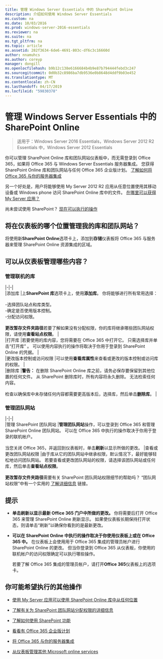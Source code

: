 ```yaml
---
title: 管理 Windows Server Essentials 中的 SharePoint Online
description: 介绍如何使用 Windows Server Essentials
ms.custom: na
ms.date: 10/03/2016
ms.prod: windows-server-2016-essentials
ms.reviewer: na
ms.suite: na
ms.tgt_pltfrm: na
ms.topic: article
ms.assetid: 282f3634-6de6-4691-803c-df6c3c16660d
author: nnamuhcs
ms.author: coreyp
manager: dongill
ms.openlocfilehash: b9b12c138e6166684b4b9e87b794444febd3c247
ms.sourcegitcommit: 0d0b32c8986ba7db9536e0b8648d4ddf9b03e452
ms.translationtype: MT
ms.contentlocale: zh-CN
ms.lasthandoff: 04/17/2019
ms.locfileid: "59830378"
---
```

# <a name="manage-sharepoint-online-in-windows-server-essentials"></a>管理 Windows Server Essentials 中的 SharePoint Online

>适用于：Windows Server 2016 Essentials，Windows Server 2012 R2 Essentials 中，Windows Server 2012 Essentials

你可以管理 SharePoint Online 库和团队网站仪表板中，而无需登录到 Office 365，如果将 Office 365 与 Windows Server Essentials 服务器集成。 您获得 SharePoint Online 库和团队网站与任何 Office 365 企业版计划。 [了解如何将 Office 365 与你的服务器集成](Manage-Office-365-in-Windows-Server-Essentials.md)  
  
 另一个好处是，用户将能够使用 My Server 2012 R2 应用从任意位置使用其移动设备或 Windows phone 访问 SharePoint Online 库中的文件。 [在哪里可以获得 My Server 应用？](../use/Use-the-My-Server-App-to-Connect-to-Windows-Server-Essentials.md)  
  
 尚未尝试使用 SharePoint？ [现在可以执行的操作](https://office.microsoft.com/office365-sharepoint-online-enterprise-help/get-started-with-sharepoint-2013-HA102772778.aspx)  
  
## <a name="where-on-the-dashboard-will-i-manage-my-libraries-and-team-sites"></a>将在仪表板的哪个位置管理我的库和团队网站？  
 将使用新**SharePoint Online**选项卡上，添加到**存储**仪表板将 Office 365 与服务器来管理 SharePoint Online 资源集成的区域。  

  
## <a name="what-can-i-manage-from-the-dashboard"></a>可以从仪表板管理哪些内容？  
  
### <a name="manage-your-online-libraries"></a>管理联机的库  
   
|-|-|  
|添加库 |上**SharePoint 库**选项卡上，使用**添加库**。 你将能够进行所有常用选择：<br /><br /> -选择团队站点和库类型。<br />-确定是否使用版本控制。<br />-分配访问权限。<br /><br /> **更改暂存文件夹路径**若要了解如果没有分配权限，你的库将继承哪些团队网站权限，请使用**查看站点权限**。 |  
|打开库 |若要使用的库内容，您将需要在 Office 365 中打开它。 只需选择库并单击“打开库” 。 可以使用内容执行的操作将取决于你用于登录到 SharePoint Online 的凭据。 |  
|更改版本控制或访问权限 |可以使用**查看库属性**来查看或更改的版本控制或访问库的权限。 |  
|删除库 |**警告：** 在删除 SharePoint Online 库之前，请务必保存要保留到其他位置的任何文件。 从 SharePoint 删除库时，所有内容将永久删除。 无法检索任何内容。<br /><br /> 检查以确保库中未存储任何内容都需要更高版本后，选择库，然后单击**删除库**。 |  
  
### <a name="manage-your-team-sites"></a>管理团队网站  
 
|-|-|  
|管理 SharePoint 团队网站 |**管理团队网站**操作，可以登录到 Office 365 和管理 SharePoint Online 团队网站。 可以在 Office 365 中执行的操作取决于你用于登录的联机帐户。<br /><br /> 当您关闭 Office 365，并返回到仪表板时，单击**刷新**以显示所做的更改。 |查看或更改团队网站权限 |由于库从它的团队网站中继承权限，默认情况下，最好能够轻松地访问团队网站。 若要查看或更改团队网站的权限，请选择该团队网站或任何库，然后单击**查看站点权限**。<br /><br /> **更改暂存文件夹路径**需要有关 SharePoint 团队网站权限细节的帮助吗？ “团队网站权限”中有一个实用的 [了解详细信息](https://office.microsoft.com/office365-sharepoint-online-enterprise-help/introduction-control-user-access-with-permissions-HA102771919.aspx?CTT=5&origin=HA102771924) 链接。  
  
## <a name="tips"></a>提示  
  
-   **单击刷新以显示最新 Office 365 门户中所做的更改。** 你将需要后打开 Office 365 来管理 SharePoint Online 刷新显示。 如果使仪表板长期保持打开状态，则请单击“刷新”以确保你看到的是最新更改。  
  
-   **可以在 SharePoint Online 中执行的操作取决于你使用仪表板上或在 Office 365 中。** 在仪表板上会使用用于 Office 365 集成的管理员帐户进行 SharePoint Online 的更改。 但当你登录到 Office 365 从仪表板，你使用的联机帐户的访问权限确定可以执行哪些操作。  
  
     若要了解 Office 365 集成的管理员帐户，请打开**Office 365**仪表板上的选项卡。  
  
## <a name="other-things-you-might-want-to-do"></a>你可能希望执行的其他操作  
  
-   [使用 My Server 应用可以使用 SharePoint Online 库中从任何位置](../use/Use-the-My-Server-App-to-Connect-to-Windows-Server-Essentials.md)  
  
-   [了解有关为 SharePoint 团队网站分配权限的详细信息](https://office.microsoft.com/office365-sharepoint-online-enterprise-help/introduction-control-user-access-with-permissions-HA102771919.aspx?CTT=5&origin=HA102771924)  
  
-   [了解如何使用 SharePoint 功能](https://office.microsoft.com/office365-sharepoint-online-enterprise-help/get-started-with-sharepoint-2013-HA102772778.aspx)  
  
-   [看看有 Office 365 企业版计划](https://office.microsoft.com/business/compare-office-365-for-business-plans-FX102918419.aspx?CR_CC=200061904&WT.srch=1&WT.mc_ID=PS_bing_O365Comm_what-is-office-365-for_Text)  
  
-   [将 Office 365 与你的服务器集成](Manage-Office-365-in-Windows-Server-Essentials.md)  
  
-   [从仪表板管理其他 Microsoft online services](Manage-Microsoft-Online-Services-in-Windows-Server-Essentials.md)
